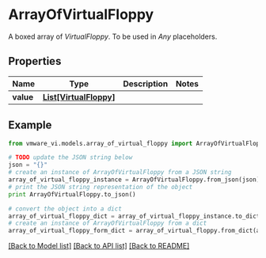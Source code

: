 # ArrayOfVirtualFloppy

A boxed array of *VirtualFloppy*. To be used in *Any* placeholders. 

## Properties
Name | Type | Description | Notes
------------ | ------------- | ------------- | -------------
**value** | [**List[VirtualFloppy]**](VirtualFloppy.md) |  | 

## Example

```python
from vmware_vi.models.array_of_virtual_floppy import ArrayOfVirtualFloppy

# TODO update the JSON string below
json = "{}"
# create an instance of ArrayOfVirtualFloppy from a JSON string
array_of_virtual_floppy_instance = ArrayOfVirtualFloppy.from_json(json)
# print the JSON string representation of the object
print ArrayOfVirtualFloppy.to_json()

# convert the object into a dict
array_of_virtual_floppy_dict = array_of_virtual_floppy_instance.to_dict()
# create an instance of ArrayOfVirtualFloppy from a dict
array_of_virtual_floppy_form_dict = array_of_virtual_floppy.from_dict(array_of_virtual_floppy_dict)
```
[[Back to Model list]](../README.md#documentation-for-models) [[Back to API list]](../README.md#documentation-for-api-endpoints) [[Back to README]](../README.md)


